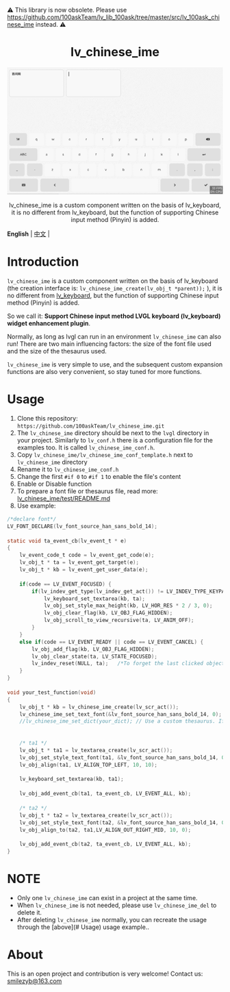 ⚠️ This library is now obsolete. Please use https://github.com/100askTeam/lv_lib_100ask/tree/master/src/lv_100ask_chinese_ime instead. ⚠️

<h1 align="center"> lv_chinese_ime</h1>

<p align="center">
<img src="src/chinese_ime_demo.gif">
</p>

<p align="center">
lv_chinese_ime is a custom component written on the basis of lv_keyboard, it is no different from lv_keyboard, but the function of supporting Chinese input method (Pinyin) is added.
</p>


**English** | [中文](./README_zh.md) |



# Introduction

`lv_chinese_ime` is a custom component written on the basis of lv_keyboard (the creation interface is: `lv_chinese_ime_create(lv_obj_t *parent));` ), it is no different from [lv_keyboard](https://docs.lvgl.io/master/widgets/extra/keyboard.html), but the function of supporting Chinese input method (Pinyin) is added.

So we call it: **Support Chinese input method LVGL keyboard (lv_keyboard) widget enhancement plugin**.

Normally, as long as lvgl can run in an environment `lv_chinese_ime` can also run! There are two main influencing factors: the size of the font file used and the size of the thesaurus used.

`lv_chinese_ime` is very simple to use, and the subsequent custom expansion functions are also very convenient, so stay tuned for more functions.


# Usage

1. Clone this repository:  `https://github.com/100askTeam/lv_chinese_ime.git`
2. The `lv_chinese_ime` directory should be next to the `lvgl` directory in your project.
Similarly to `lv_conf.h` there is a configuration file for the examples too. It is called `lv_chinese_ime_conf.h`.
3. Copy `lv_chinese_ime/lv_chinese_ime_conf_template.h` next to `lv_chinese_ime` directory
4. Rename it to `lv_chinese_ime_conf.h`
5. Change the first `#if 0` to `#if 1` to enable the file's content
6. Enable or Disable function
7. To prepare a font file or thesaurus file, read more:  [lv_chinese_ime/test/README.md](test/README.md)
8. Use example:

```c
/*declare font*/
LV_FONT_DECLARE(lv_font_source_han_sans_bold_14);

static void ta_event_cb(lv_event_t * e)
{
    lv_event_code_t code = lv_event_get_code(e);
    lv_obj_t * ta = lv_event_get_target(e);
    lv_obj_t * kb = lv_event_get_user_data(e);

    if(code == LV_EVENT_FOCUSED) {
        if(lv_indev_get_type(lv_indev_get_act()) != LV_INDEV_TYPE_KEYPAD) {
            lv_keyboard_set_textarea(kb, ta);
            lv_obj_set_style_max_height(kb, LV_HOR_RES * 2 / 3, 0);
            lv_obj_clear_flag(kb, LV_OBJ_FLAG_HIDDEN);
            lv_obj_scroll_to_view_recursive(ta, LV_ANIM_OFF);
        }
    }
    else if(code == LV_EVENT_READY || code == LV_EVENT_CANCEL) {
        lv_obj_add_flag(kb, LV_OBJ_FLAG_HIDDEN);
        lv_obj_clear_state(ta, LV_STATE_FOCUSED);
        lv_indev_reset(NULL, ta);   /*To forget the last clicked object to make it focusable again*/
    }
}

void your_test_function(void)
{
    lv_obj_t * kb = lv_chinese_ime_create(lv_scr_act());
    lv_chinese_ime_set_text_font(&lv_font_source_han_sans_bold_14, 0);   // set font
    //lv_chinese_ime_set_dict(your_dict); // Use a custom thesaurus. If it is not set, the built-in thesaurus will be used


    /* ta1 */
    lv_obj_t * ta1 = lv_textarea_create(lv_scr_act());
    lv_obj_set_style_text_font(ta1, &lv_font_source_han_sans_bold_14, 0);   // set font
    lv_obj_align(ta1, LV_ALIGN_TOP_LEFT, 10, 10);

    lv_keyboard_set_textarea(kb, ta1);

    lv_obj_add_event_cb(ta1, ta_event_cb, LV_EVENT_ALL, kb);

    /* ta2 */
    lv_obj_t * ta2 = lv_textarea_create(lv_scr_act());
    lv_obj_set_style_text_font(ta2, &lv_font_source_han_sans_bold_14, 0);   // set font
    lv_obj_align_to(ta2, ta1,LV_ALIGN_OUT_RIGHT_MID, 10, 0);

    lv_obj_add_event_cb(ta2, ta_event_cb, LV_EVENT_ALL, kb);
}
```


# NOTE
- Only one `lv_chinese_ime` can exist in a project at the same time.
- When `lv_chinese_ime` is not needed, please use `lv_chinese_ime_del` to delete it.
- After deleting `lv_chinese_ime` normally, you can recreate the usage through the [above](# Usage) usage example..



# About
This is an open project and contribution is very welcome!
Contact us: smilezyb@163.com
